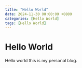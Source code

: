 ```yaml
---
title: "Hello World"
date: 2024-11-30 00:00:00 +0800
categories: [Hello World]
tags: [Hello World]
---
```


# Hello World

Hello world this is my personal blog.